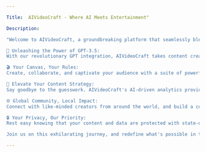```yaml
---

Title:  AIVideoCraft - Where AI Meets Entertainment"

Description:

"Welcome to AIVideoCraft, a groundbreaking platform that seamlessly blends the power of cutting-edge AI with the magic of entertainment. Imagine a space where creativity knows no bounds, and your content comes to life in ways you never thought possible.

🌟 Unleashing the Power of GPT-3.5:
With our revolutionary GPT integration, AIVideoCraft takes content creation to a whole new level. Our AI-powered assistant empowers you to effortlessly generate scripts, brainstorm ideas, and even engage with your audience in ways that will leave them awe-inspired.

🎬 Your Canvas, Your Rules:
Create, collaborate, and captivate your audience with a suite of powerful video editing tools. From seamless transitions to stunning visual effects, we give you the tools to turn your vision into reality.

🚀 Elevate Your Content Strategy:
Say goodbye to the guesswork. AIVideoCraft's AI-driven analytics provide invaluable insights to help you understand your audience better, optimize content strategy, and skyrocket your channel's growth.

🌐 Global Community, Local Impact:
Connect with like-minded creators from around the world, and build a community that supports your creative journey. Whether you're a seasoned pro or just starting out, AIVideoCraft is the perfect platform to amplify your voice.

🔒 Your Privacy, Our Priority:
Rest easy knowing that your content and data are protected with state-of-the-art security measures. We believe in giving you the peace of mind to focus on what you do best - creating amazing content.

Join us on this exhilarating journey, and redefine what's possible in the world of content creation. Dive into a universe of endless creativity, powered by AI, only on AIVideoCraft. Get started today!"

---
```

